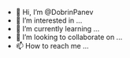 - 👋 Hi, I’m @DobrinPanev
- 👀 I’m interested in ...
- 🌱 I’m currently learning ...
- 💞️ I’m looking to collaborate on ...
- 📫 How to reach me ...

<!---
DobrinPanev/DobrinPanev is a ✨ special ✨ repository because its `README.md` (this file) appears on your GitHub profile.
You can click the Preview link to take a look at your changes.
--->
